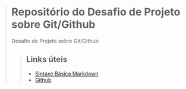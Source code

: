 > # Repositório do Desafio de Projeto sobre Git/Github
> Desafio de Projeto sobre Git/Github
> 
>> ## Links úteis
>> - [Sintaxe Básica Markdown](https://markdownguide.org/basic-syntax/)
>> - [Github](https://github.com/)
